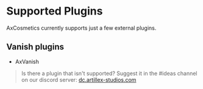 # Supported Plugins

AxCosmetics currently supports just a few external plugins.

## Vanish plugins
- AxVanish

> Is there a plugin that isn't supported? Suggest it in the #ideas channel on our discord server:
<font color="#1f67ff">[dc.artillex-studios.com](https://dc.artillex-studios.com/)</font>